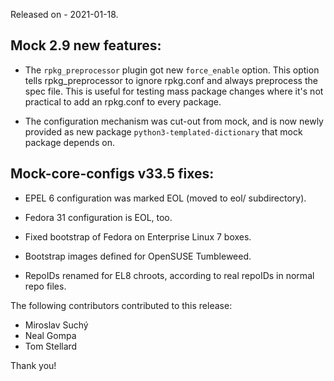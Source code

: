 Released on - 2021-01-18.

## Mock 2.9 new features:

 * The `rpkg_preprocessor` plugin got new `force_enable` option.  This option
   tells rpkg_preprocessor to ignore rpkg.conf and always preprocess the spec
   file.  This is useful for testing mass package changes where it's not
   practical to add an rpkg.conf to every package.

 * The configuration mechanism was cut-out from mock, and is now newly provided
   as new package `python3-templated-dictionary` that mock package depends on.

## Mock-core-configs v33.5 fixes:

 * EPEL 6 configuration was marked EOL (moved to eol/ subdirectory).

 * Fedora 31 configuration is EOL, too.

 * Fixed bootstrap of Fedora on Enterprise Linux 7 boxes.

 * Bootstrap images defined for OpenSUSE Tumbleweed.

 * RepoIDs renamed for EL8 chroots, according to real repoIDs in normal repo
   files.

The following contributors contributed to this release:

 * Miroslav Suchý
 * Neal Gompa
 * Tom Stellard

Thank you!
